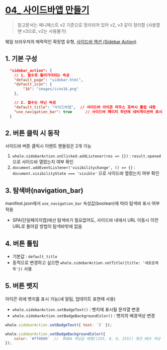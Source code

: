 # [04_ 사이드바앱 만들기](https://developers.whale.naver.com/tutorials/sidebarAction/)
> 참고문서는 매니페스트 v2 기준으로 정리되어 있어 v2, v3 같이 정리함 (사용할땐 v3으로, v2는 사용불가)

웨일 브라우저의 매력적인 확장앱 유형, [사이드바 액션 (Sidebar Action)](https://developers.whale.naver.com/api/extensions/sidebarAction/)

## 1. 기본 구성
```json
  "sidebar_action": {
    // 1. 필수로 들어가야되는 속성
    "default_page": "sidebar.html",
    "default_icon": {
        "16": "images/icon16.png"
    },

    // 2. 필수는 아닌 속성
    "default_title": "사이드바앱",  // 사이드바 아이콘 마우스 호버시 툴팁 내용
    "use_navigation_bar": true      // 사이드바 페이지 하단에 네비게이션바 표시 여부
  }
```

## 2. 버튼 클릭 시 동작
사이드바 버튼 클릭시 이벤트 핸들링은 2개 가능
1. `whale.sidebarAction.onClicked.addListener(res => {})` : `result.opened` 으로 사이드바 열렸는지 여부 확인
2. `document.addEventListener('visibilitychange', () => {}` : `document.visibilityState === 'visible'` 으로 사이드바 열렸는지 여부 확인


## 3. 탐색바(navigation_bar)
manifest.json에서 `use_navigation_bar` 속성값(boolean)에 따라 탐색바 표시 여부 적용
- SPA(단일페이지앱)에선 탐색바가 필요없어도, 사이드바 내에서 URL 이동시 이전URL로 돌아갈 방법이 탐색바밖에 없음


## 4. 버튼 툴팁
- 기본값 : `default_title`
- 동적으로 변경하고 싶으면 `whale.sidebarAction.setTitle({title: '새로운제목'})` 사용


## 5. 버튼 뱃지
아이콘 위에 뱃지를 표시 가능(새 알림, 업데이트 표현때 사용)
- `whale.sidebarAction.setBadgeText()` : 뱃지에 표시될 문자열 변경
- `whale.sidebarAction.setBadgeBackgroundColor()` : 뱃지의 배경색상 변경
```js
whale.sidebarAction.setBadgeText({ text: `5` });

whale.sidebarAction.setBadgeBackgroundColor({
    color: `#ff0000`  //  RGBA 색상값 배열([255, 0, 0, 255]) 혹은 HEX 색상 표현 문자열(#FF0000).
});
```